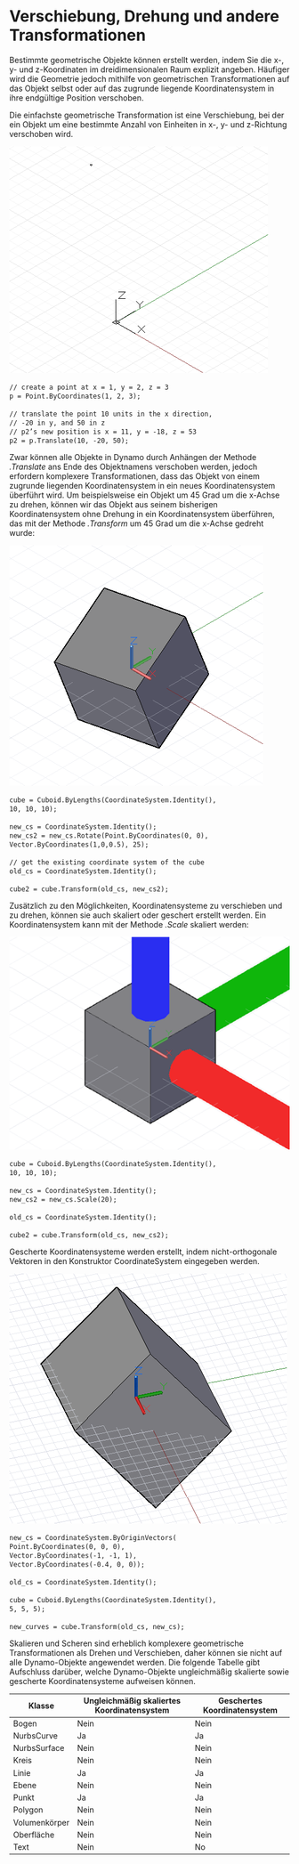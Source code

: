 

# Verschiebung, Drehung und andere Transformationen

Bestimmte geometrische Objekte können erstellt werden, indem Sie die x-, y- und z-Koordinaten im dreidimensionalen Raum explizit angeben. Häufiger wird die Geometrie jedoch mithilfe von geometrischen Transformationen auf das Objekt selbst oder auf das zugrunde liegende Koordinatensystem in ihre endgültige Position verschoben.

Die einfachste geometrische Transformation ist eine Verschiebung, bei der ein Objekt um eine bestimmte Anzahl von Einheiten in x-, y- und z-Richtung verschoben wird.

![](images/12-5/Transformations_01.png)

```
// create a point at x = 1, y = 2, z = 3
p = Point.ByCoordinates(1, 2, 3);

// translate the point 10 units in the x direction,
// -20 in y, and 50 in z
// p2’s new position is x = 11, y = -18, z = 53
p2 = p.Translate(10, -20, 50);
```

Zwar können alle Objekte in Dynamo durch Anhängen der Methode *.Translate* ans Ende des Objektnamens verschoben werden, jedoch erfordern komplexere Transformationen, dass das Objekt von einem zugrunde liegenden Koordinatensystem in ein neues Koordinatensystem überführt wird. Um beispielsweise ein Objekt um 45 Grad um die x-Achse zu drehen, können wir das Objekt aus seinem bisherigen Koordinatensystem ohne Drehung in ein Koordinatensystem überführen, das mit der Methode *.Transform* um 45 Grad um die x-Achse gedreht wurde:

![](images/12-5/Transformations_02.png)

```
cube = Cuboid.ByLengths(CoordinateSystem.Identity(),
10, 10, 10);

new_cs = CoordinateSystem.Identity();
new_cs2 = new_cs.Rotate(Point.ByCoordinates(0, 0),
Vector.ByCoordinates(1,0,0.5), 25);

// get the existing coordinate system of the cube
old_cs = CoordinateSystem.Identity();

cube2 = cube.Transform(old_cs, new_cs2);
```

Zusätzlich zu den Möglichkeiten, Koordinatensysteme zu verschieben und zu drehen, können sie auch skaliert oder geschert erstellt werden. Ein Koordinatensystem kann mit der Methode *.Scale* skaliert werden:

![](images/12-5/Transformations_03.png)

```
cube = Cuboid.ByLengths(CoordinateSystem.Identity(),
10, 10, 10);

new_cs = CoordinateSystem.Identity();
new_cs2 = new_cs.Scale(20);

old_cs = CoordinateSystem.Identity();

cube2 = cube.Transform(old_cs, new_cs2);
```

Gescherte Koordinatensysteme werden erstellt, indem nicht-orthogonale Vektoren in den Konstruktor CoordinateSystem eingegeben werden.

![](images/12-5/Transformations_04.png)

```
new_cs = CoordinateSystem.ByOriginVectors(
Point.ByCoordinates(0, 0, 0),
Vector.ByCoordinates(-1, -1, 1),
Vector.ByCoordinates(-0.4, 0, 0));

old_cs = CoordinateSystem.Identity();

cube = Cuboid.ByLengths(CoordinateSystem.Identity(), 
5, 5, 5);

new_curves = cube.Transform(old_cs, new_cs);
```

Skalieren und Scheren sind erheblich komplexere geometrische Transformationen als Drehen und Verschieben, daher können sie nicht auf alle Dynamo-Objekte angewendet werden. Die folgende Tabelle gibt Aufschluss darüber, welche Dynamo-Objekte ungleichmäßig skalierte sowie gescherte Koordinatensysteme aufweisen können.

|Klasse|Ungleichmäßig skaliertes Koordinatensystem|Geschertes Koordinatensystem|
| -- | -- | -- |
|Bogen|Nein|Nein|
|NurbsCurve|Ja|Ja|
|NurbsSurface|Nein|Nein|
|Kreis|Nein|Nein|
|Linie|Ja|Ja|
|Ebene|Nein|Nein|
|Punkt|Ja|Ja|
|Polygon|Nein|Nein|
|Volumenkörper|Nein|Nein|
|Oberfläche|Nein|Nein|
|Text|Nein|No|

